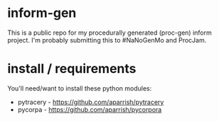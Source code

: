 # inform-gen

This is a public repo for my procedurally generated (proc-gen) inform project. I'm probably submitting this to #NaNoGenMo and ProcJam.


# install / requirements

You'll need/want to install these python modules:

* pytracery - https://github.com/aparrish/pytracery
* pycorpa - https://github.com/aparrish/pycorpora


